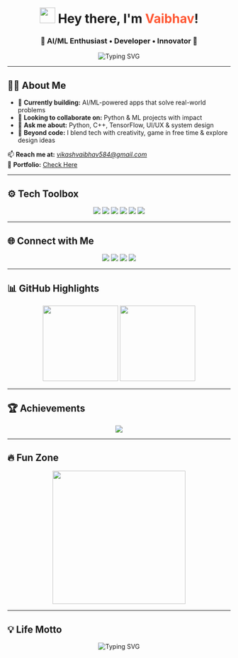 <h1 align="center">
  <img src="https://media.giphy.com/media/hvRJCLFzcasrR4ia7z/giphy.gif" width="35"> 
  Hey there, I'm <span style="color:#FF5733;">Vaibhav</span>!
</h1>

<h3 align="center">🌟 AI/ML Enthusiast • Developer • Innovator 🌟</h3>

<p align="center">
  <img src="https://readme-typing-svg.herokuapp.com?font=Fira+Code&color=4CAF50&size=25&center=true&vCenter=true&lines=Welcome+to+my+GitHub!;AI%2FML+with+Vision;Code+with+Purpose+✨" alt="Typing SVG" />
</p>

---

## 👨‍💻 About Me
- 🔭 **Currently building:** AI/ML-powered apps that solve real-world problems  
- 🤝 **Looking to collaborate on:** Python & ML projects with impact  
- 💬 **Ask me about:** Python, C++, TensorFlow, UI/UX & system design  
- 🎨 **Beyond code:** I blend tech with creativity, game in free time & explore design ideas  

📫 **Reach me at:** *vikashvaibhav584@gmail.com*  
📄 **Portfolio:** [Check Here](https://vaibhav586.github.io/Vaibhav.github.io/images/Vaibhav.pdf)  

---

## ⚙️ Tech Toolbox
<p align="center">
  <img src="https://img.shields.io/badge/Python-14354C?style=for-the-badge&logo=python&logoColor=white"/>
  <img src="https://img.shields.io/badge/C++-00599C?style=for-the-badge&logo=c%2B%2B&logoColor=white"/>
  <img src="https://img.shields.io/badge/TensorFlow-FF6F00?style=for-the-badge&logo=tensorflow&logoColor=white"/>
  <img src="https://img.shields.io/badge/Java-ED8B00?style=for-the-badge&logo=java&logoColor=white"/>
  <img src="https://img.shields.io/badge/React-61DAFB?style=for-the-badge&logo=react&logoColor=black"/>
  <img src="https://img.shields.io/badge/Linux-FCC624?style=for-the-badge&logo=linux&logoColor=black"/>
</p>

---

## 🌐 Connect with Me
<p align="center">
  <a href="https://twitter.com/vaibhav586" target="_blank"><img src="https://img.shields.io/badge/Twitter-1DA1F2?style=for-the-badge&logo=twitter&logoColor=white"/></a>
  <a href="https://www.linkedin.com/in/vaibhav-rajiv-kumar-53177a333/" target="_blank"><img src="https://img.shields.io/badge/LinkedIn-0A66C2?style=for-the-badge&logo=linkedin&logoColor=white"/></a>
  <a href="https://instagram.com/___.0410" target="_blank"><img src="https://img.shields.io/badge/Instagram-E4405F?style=for-the-badge&logo=instagram&logoColor=white"/></a>
  <a href="https://www.hackerrank.com/vr4453" target="_blank"><img src="https://img.shields.io/badge/HackerRank-2EC866?style=for-the-badge&logo=hackerrank&logoColor=white"/></a>
</p>

---

## 📊 GitHub Highlights
<p align="center">
  <img src="https://github-readme-stats.vercel.app/api?username=Vaibhav586&show_icons=true&theme=gruvbox&hide_border=true" height="170" />
  <img src="https://github-readme-streak-stats.herokuapp.com?user=Vaibhav586&theme=gruvbox&hide_border=true" height="170" />
</p>

---

## 🏆 Achievements
<p align="center">
  <img src="https://github-profile-trophy.vercel.app/?username=Vaibhav586&theme=gruvbox&no-frame=true&row=1&column=6" />
</p>

---

## 🔥 Fun Zone
<p align="center">
  <img src="https://media.giphy.com/media/xT9IgzoKnwFNmISR8I/giphy.gif" width="300"/>
</p>

---

## 💡 Life Motto
<p align="center">
  <img src="https://readme-typing-svg.herokuapp.com?font=Fira+Code&color=F72585&size=22&center=true&vCenter=true&lines=Innovate+with+Purpose!;Keep+Learning+%26+Growing;Dream+Big%2C+Build+Bigger!" alt="Typing SVG" />
</p>
